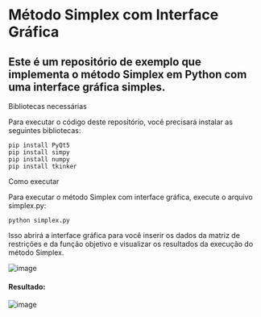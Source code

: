 # Método Simplex com Interface Gráfica

## Este é um repositório de exemplo que implementa o método Simplex em Python com uma interface gráfica simples.
Bibliotecas necessárias

Para executar o código deste repositório, você precisará instalar as seguintes bibliotecas:

    pip install PyQt5
    pip install simpy
    pip install numpy
    pip install tkinker

Como executar

Para executar o método Simplex com interface gráfica, execute o arquivo simplex.py:

```
python simplex.py
```

Isso abrirá a interface gráfica para você inserir os dados da matriz de restrições e da função objetivo e visualizar os resultados da execução do método Simplex.

![image](https://user-images.githubusercontent.com/78613684/235035395-1eaa600a-1950-4972-81e5-2164f6c484e8.png)

#### Resultado: 

![image](https://user-images.githubusercontent.com/78613684/235035605-42c6f7aa-5ef2-4eb2-b1ba-2655c076a8de.png)

